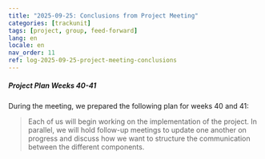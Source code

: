 ```yaml
---
title: "2025-09-25: Conclusions from Project Meeting"
categories: [trackunit]
tags: [project, group, feed-forward]
lang: en
locale: en
nav_order: 11
ref: log-2025-09-25-project-meeting-conclusions
---
```

##### Project Plan Weeks 40-41
During the meeting, we prepared the following plan for weeks 40 and 41:  
> Each of us will begin working on the implementation of the project. In parallel, we will hold follow-up meetings to update one another on progress and discuss how we want to structure the communication between the different components.